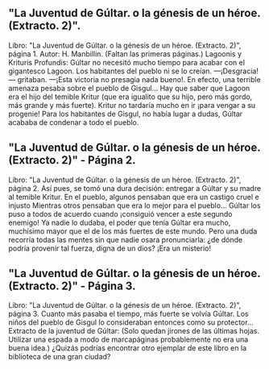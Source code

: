 ## "La Juventud de Gúltar. o la génesis de un héroe. (Extracto. 2)".
Libro: "La Juventud de Gúltar. o la génesis de un héroe. (Extracto. 2)", página 1.
Autor: H. Manbillin.
(Faltan las primeras páginas.)
Lagoonis y Krituris Profundis: Gúltar no necesitó mucho tiempo para acabar con el gigantesco Lagoon. Los habitantes del pueblo ni se lo creían. —¡Desgracia!— gritaban. —¡Esta victoria no presagia nada bueno!. En efecto, una terrible amenaza pesaba sobre el pueblo de Gisgul...
Hay que saber que Lagoon era el hijo del temible Kritur (que era igualito que su hijo, pero más gordo, más grande y más fuerte). Kritur no tardaría mucho en ir ¡para vengar a su progenie! Para los habitantes de Gisgul, no había lugar a dudas, Gúltar acababa de condenar a todo el pueblo.

## "La Juventud de Gúltar. o la génesis de un héroe. (Extracto. 2)" - Página 2.
Libro: "La Juventud de Gúltar. o la génesis de un héroe. (Extracto. 2)", página 2.
Así pues, se tomó una dura decisión: entregar a Gúltar y su madre al temible Kritur. En el pueblo, algunos pensaban que era un castigo cruel e injusto Mientras otros pensaban que era lo mejor para el pueblo...
Gúltar los puso a todos de acuerdo cuando ¡consiguió vencer a este segundo enemigo! Ya nadie lo dudaba, el poder que tenía Gúltar era mucho, muchísimo mayor que el de los más fuertes de este mundo. Pero una duda recorría todas las mentes sin que nadie osara pronunciarla: ¿de dónde podría provenir tal fuerza, digna de un dios? ¡Era un misterio!

## "La Juventud de Gúltar. o la génesis de un héroe. (Extracto. 2)" - Página 3.
Libro: "La Juventud de Gúltar. o la génesis de un héroe. (Extracto. 2)", página 3.
Cuanto más pasaba el tiempo, más fuerte se volvía Gúltar. Los niños del pueblo de Gisgul lo consideraban entonces como su protector...
Extracto de la juventud de Gúltar: (Solo quedan jirones de las últimas hojas. Utilizar una espada a modo de marcapáginas probablemente no era una buena idea.) ¿Quizás podrías encontrar otro ejemplar de este libro en la biblioteca de una gran ciudad?